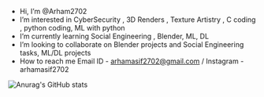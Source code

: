 -  Hi, I’m @Arham2702
-  I’m interested in CyberSecurity , 3D Renders , Texture Artistry , C coding , python coding, ML with python
-  I’m currently learning Social Engineering , Blender, ML, DL
-  I’m looking to collaborate on Blender projects and Social Engineering tasks, ML/DL projects
-  How to reach me Email ID - arhamasif2702@gmail.com / Instagram - arhamasif2702

![Anurag's GitHub stats](https://github-readme-stats.vercel.app/api?username=anuraghazra&count_private=true)

<!---
Arham2702/Arham2702 is a ✨ special ✨ repository because its `README.md` (this file) appears on your GitHub profile.
You can click the Preview link to take a look at your changes.
--->
